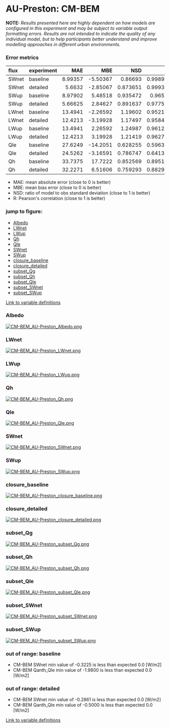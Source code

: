 # AU-Preston: CM-BEM

**NOTE:** *Results presented here are highly dependent on how models are configured in this experiment and may be subject to variable output formatting errors. Results are not intended to indicate the quality of any individual model, but to help participants better understand and improve modelling approaches in different urban environments.*

### Error metrics

| flux   | experiment   |      MAE |       MBE |      NSD |        R |
|:-------|:-------------|---------:|----------:|---------:|---------:|
| SWnet  | baseline     |  8.99357 |  -5.50367 | 0.86693  | 0.998931 |
| SWnet  | detailed     |  5.6632  |  -2.85067 | 0.873651 | 0.999346 |
| SWup   | baseline     |  8.97902 |   5.48518 | 0.935472 | 0.96543  |
| SWup   | detailed     |  5.66625 |   2.84627 | 0.891637 | 0.977524 |
| LWnet  | baseline     | 13.4941  |  -2.26592 | 1.19602  | 0.952116 |
| LWnet  | detailed     | 12.4213  |  -3.19928 | 1.17497  | 0.958435 |
| LWup   | baseline     | 13.4941  |   2.26592 | 1.24987  | 0.961216 |
| LWup   | detailed     | 12.4213  |   3.19928 | 1.21419  | 0.962722 |
| Qle    | baseline     | 27.6249  | -14.2051  | 0.628255 | 0.596355 |
| Qle    | detailed     | 24.5262  |  -3.16591 | 0.786747 | 0.641364 |
| Qh     | baseline     | 33.7375  |  17.7222  | 0.852569 | 0.895123 |
| Qh     | detailed     | 32.2271  |   6.51606 | 0.759293 | 0.882962 |

 - MAE: mean absolute error (close to 0 is better)
 - MBE: mean bias error (close to 0 is better)
 - NSD: ratio of model to obs standard deviation (close to 1 is better)
 - R: Pearson's correlation (close to 1 is better)

### jump to figure:
 - [Albedo](#albedo)
 - [LWnet](#lwnet)
 - [LWup](#lwup)
 - [Qh](#qh)
 - [Qle](#qle)
 - [SWnet](#swnet)
 - [SWup](#swup)
 - [closure_baseline](#closure_baseline)
 - [closure_detailed](#closure_detailed)
 - [subset_Qg](#subset_qg)
 - [subset_Qh](#subset_qh)
 - [subset_Qle](#subset_qle)
 - [subset_SWnet](#subset_swnet)
 - [subset_SWup](#subset_swup)

[Link to variable definitions](../modelattrs/variable_definitions.md)

### <a name="albedo"></a>Albedo
[![CM-BEM_AU-Preston_Albedo.png](CM-BEM_AU-Preston_Albedo.png)](CM-BEM_AU-Preston_Albedo.png)

### <a name="lwnet"></a>LWnet
[![CM-BEM_AU-Preston_LWnet.png](CM-BEM_AU-Preston_LWnet.png)](CM-BEM_AU-Preston_LWnet.png)

### <a name="lwup"></a>LWup
[![CM-BEM_AU-Preston_LWup.png](CM-BEM_AU-Preston_LWup.png)](CM-BEM_AU-Preston_LWup.png)

### <a name="qh"></a>Qh
[![CM-BEM_AU-Preston_Qh.png](CM-BEM_AU-Preston_Qh.png)](CM-BEM_AU-Preston_Qh.png)

### <a name="qle"></a>Qle
[![CM-BEM_AU-Preston_Qle.png](CM-BEM_AU-Preston_Qle.png)](CM-BEM_AU-Preston_Qle.png)

### <a name="swnet"></a>SWnet
[![CM-BEM_AU-Preston_SWnet.png](CM-BEM_AU-Preston_SWnet.png)](CM-BEM_AU-Preston_SWnet.png)

### <a name="swup"></a>SWup
[![CM-BEM_AU-Preston_SWup.png](CM-BEM_AU-Preston_SWup.png)](CM-BEM_AU-Preston_SWup.png)

### <a name="closure_baseline"></a>closure_baseline
[![CM-BEM_AU-Preston_closure_baseline.png](CM-BEM_AU-Preston_closure_baseline.png)](CM-BEM_AU-Preston_closure_baseline.png)

### <a name="closure_detailed"></a>closure_detailed
[![CM-BEM_AU-Preston_closure_detailed.png](CM-BEM_AU-Preston_closure_detailed.png)](CM-BEM_AU-Preston_closure_detailed.png)

### <a name="subset_qg"></a>subset_Qg
[![CM-BEM_AU-Preston_subset_Qg.png](CM-BEM_AU-Preston_subset_Qg.png)](CM-BEM_AU-Preston_subset_Qg.png)

### <a name="subset_qh"></a>subset_Qh
[![CM-BEM_AU-Preston_subset_Qh.png](CM-BEM_AU-Preston_subset_Qh.png)](CM-BEM_AU-Preston_subset_Qh.png)

### <a name="subset_qle"></a>subset_Qle
[![CM-BEM_AU-Preston_subset_Qle.png](CM-BEM_AU-Preston_subset_Qle.png)](CM-BEM_AU-Preston_subset_Qle.png)

### <a name="subset_swnet"></a>subset_SWnet
[![CM-BEM_AU-Preston_subset_SWnet.png](CM-BEM_AU-Preston_subset_SWnet.png)](CM-BEM_AU-Preston_subset_SWnet.png)

### <a name="subset_swup"></a>subset_SWup
[![CM-BEM_AU-Preston_subset_SWup.png](CM-BEM_AU-Preston_subset_SWup.png)](CM-BEM_AU-Preston_subset_SWup.png)

### out of range: baseline

 - CM-BEM SWnet min value of -0.3225 is less than expected 0.0 [W/m2]
 - CM-BEM Qanth_Qle min value of -1.9800 is less than expected 0.0 [W/m2]

### out of range: detailed

 - CM-BEM SWnet min value of -0.2861 is less than expected 0.0 [W/m2]
 - CM-BEM Qanth_Qle min value of -0.5000 is less than expected 0.0 [W/m2]


[Link to variable definitions](../modelattrs/variable_definitions.md)

